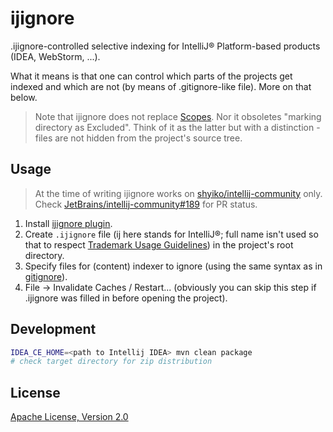 # ijignore

.ijignore-controlled selective indexing for IntelliJ® Platform-based products (IDEA, WebStorm, ...).

What it means is that one can control which parts of the projects get indexed and which are not (by means of
.gitignore-like file). More on that below.

> Note that ijignore does not replace [Scopes](http://www.jetbrains.com/idea/webhelp/scopes.html). Nor it obsoletes
"marking directory as Excluded". Think of it as the latter but with a distinction - files are not hidden
from the project's source tree.

## Usage

> At the time of writing ijignore works on [shyiko/intellij-community](https://github.com/shyiko/intellij-community) only. Check [JetBrains/intellij-community#189](https://github.com/JetBrains/intellij-community/pull/189) for PR status.

1. Install [ijignore plugin](https://github.com/shyiko/ijignore/releases).
2. Create `.ijignore` file (ij here stands for IntelliJ®; full name isn't used so that to respect [Trademark Usage Guidelines](http://www.jetbrains.org/display/IJOS/Trademark+Usage+Guidelines)) in the project's root directory.
3. Specify files for (content) indexer to ignore (using the same syntax as in [gitignore](http://git-scm.com/docs/gitignore)).
4. File -> Invalidate Caches / Restart... (obviously you can skip this step if .ijignore was filled in before opening the project).

## Development

```sh
IDEA_CE_HOME=<path to Intellij IDEA> mvn clean package
# check target directory for zip distribution
```

## License

[Apache License, Version 2.0](http://www.apache.org/licenses/LICENSE-2.0)